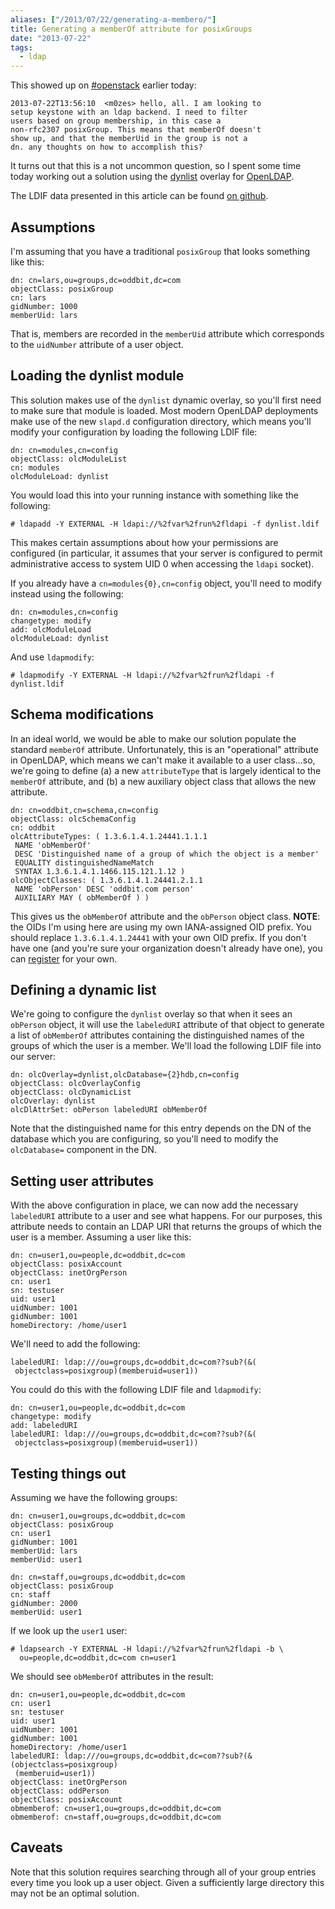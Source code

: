 ```yaml
---
aliases: ["/2013/07/22/generating-a-membero/"]
title: Generating a memberOf attribute for posixGroups
date: "2013-07-22"
tags:
  - ldap
---
```


This showed up on [#openstack][] earlier today:

    2013-07-22T13:56:10  <m0zes> hello, all. I am looking to
    setup keystone with an ldap backend. I need to filter
    users based on group membership, in this case a
    non-rfc2307 posixGroup. This means that memberOf doesn't
    show up, and that the memberUid in the group is not a
    dn. any thoughts on how to accomplish this?

It turns out that this is a not uncommon question, so I spent some
time today working out a solution using the [dynlist][] overlay for
[OpenLDAP][].

<!-- more -->

The LDIF data presented in this article can be found [on github][].

[on github]: https://github.com/larsks/blog-openldap-dynlist

Assumptions
-----------

I'm assuming that you have a traditional `posixGroup` that looks
something like this:

    dn: cn=lars,ou=groups,dc=oddbit,dc=com
    objectClass: posixGroup
    cn: lars
    gidNumber: 1000
    memberUid: lars

That is, members are recorded in the `memberUid` attribute which
corresponds to the `uidNumber` attribute of a user object.

Loading the dynlist module
--------------------------

This solution makes use of the `dynlist` dynamic overlay, so you'll
first need to make sure that module is loaded.  Most modern OpenLDAP
deployments make use of the new `slapd.d` configuration directory,
which means you'll modify your configuration by loading the following
LDIF file:

    dn: cn=modules,cn=config
    objectClass: olcModuleList
    cn: modules
    olcModuleLoad: dynlist

You would load this into your running instance with something like the
following:

    # ldapadd -Y EXTERNAL -H ldapi://%2fvar%2frun%2fldapi -f dynlist.ldif

This makes certain assumptions about how your permissions are
configured (in particular, it assumes that your server is configured
to permit administrative access to system UID 0 when accessing the
`ldapi` socket).

If you already have a `cn=modules{0},cn=config` object, you'll need to
modify instead using the following:

    dn: cn=modules,cn=config
    changetype: modify
    add: olcModuleLoad
    olcModuleLoad: dynlist

And use `ldapmodify`:

    # ldapmodify -Y EXTERNAL -H ldapi://%2fvar%2frun%2fldapi -f dynlist.ldif

Schema modifications
----------------------

In an ideal world, we would be able to make our solution populate the
standard `memberOf` attribute.  Unfortunately, this is an
"operational" attribute in OpenLDAP, which means we can't make it
available to a user class...so, we're going to define (a) a new
`attributeType` that is largely identical to the `memberOf` attribute,
and (b) a new auxiliary object class that allows the new attribute.

    dn: cn=oddbit,cn=schema,cn=config
    objectClass: olcSchemaConfig
    cn: oddbit
    olcAttributeTypes: ( 1.3.6.1.4.1.24441.1.1.1 
     NAME 'obMemberOf' 
     DESC 'Distinguished name of a group of which the object is a member' 
     EQUALITY distinguishedNameMatch 
     SYNTAX 1.3.6.1.4.1.1466.115.121.1.12 )
    olcObjectClasses: ( 1.3.6.1.4.1.24441.2.1.1 
     NAME 'obPerson' DESC 'oddbit.com person' 
     AUXILIARY MAY ( obMemberOf ) )

This gives us the `obMemberOf` attribute and the `obPerson` object
class.  **NOTE**: the OIDs I'm using here are using my own
IANA-assigned OID prefix.  You should replace `1.3.6.1.4.1.24441` with
your own OID prefix.  If you don't have one (and you're sure your
organization doesn't already have one), you can [register][] for your
own.

Defining a dynamic list
-----------------------

We're going to configure the `dynlist` overlay so that when it sees an
`obPerson` object, it will use the `labeledURI` attribute of that
object to generate a list of `obMemberOf` attributes containing the
distinguished names of the groups of which the user is a member.
We'll load the following LDIF file into our server:

    dn: olcOverlay=dynlist,olcDatabase={2}hdb,cn=config
    objectClass: olcOverlayConfig
    objectClass: olcDynamicList
    olcOverlay: dynlist
    olcDlAttrSet: obPerson labeledURI obMemberOf

Note that the distinguished name for this entry depends on the DN of
the database which you are configuring, so you'll need to modify the
`olcDatabase=` component in the DN.

Setting user attributes
-----------------------

With the above configuration in place, we can now add the necessary
`labeledURI` attribute to a user and see what happens.  For our
purposes, this attribute needs to contain an LDAP URI that returns the
groups of which the user is a member.  Assuming a user like this:

    dn: cn=user1,ou=people,dc=oddbit,dc=com
    objectClass: posixAccount
    objectClass: inetOrgPerson
    cn: user1
    sn: testuser
    uid: user1
    uidNumber: 1001
    gidNumber: 1001
    homeDirectory: /home/user1

We'll need to add the following:

    labeledURI: ldap:///ou=groups,dc=oddbit,dc=com??sub?(&(
     objectclass=posixgroup)(memberuid=user1))

You could do this with the following LDIF file and `ldapmodify`:

    dn: cn=user1,ou=people,dc=oddbit,dc=com
    changetype: modify
    add: labeledURI
    labeledURI: ldap:///ou=groups,dc=oddbit,dc=com??sub?(&(
     objectclass=posixgroup)(memberuid=user1))

Testing things out
------------------

Assuming we have the following groups:

    dn: cn=user1,ou=groups,dc=oddbit,dc=com
    objectClass: posixGroup
    cn: user1
    gidNumber: 1001
    memberUid: lars
    memberUid: user1

    dn: cn=staff,ou=groups,dc=oddbit,dc=com
    objectClass: posixGroup
    cn: staff
    gidNumber: 2000
    memberUid: user1

If we look up the `user1` user:

    # ldapsearch -Y EXTERNAL -H ldapi://%2fvar%2frun%2fldapi -b \
      ou=people,dc=oddbit,dc=com cn=user1

We should see `obMemberOf` attributes in the result:

    dn: cn=user1,ou=people,dc=oddbit,dc=com
    cn: user1
    sn: testuser
    uid: user1
    uidNumber: 1001
    gidNumber: 1001
    homeDirectory: /home/user1
    labeledURI: ldap:///ou=groups,dc=oddbit,dc=com??sub?(&(objectclass=posixgroup)
     (memberuid=user1))
    objectClass: inetOrgPerson
    objectClass: oddPerson
    objectClass: posixAccount
    obmemberof: cn=user1,ou=groups,dc=oddbit,dc=com
    obmemberof: cn=staff,ou=groups,dc=oddbit,dc=com

Caveats
-------

Note that this solution requires searching through all of your group
entries every time you look up a user object.  Given a sufficiently
large directory this may not be an optimal solution.

[openldap]: http://www.openldap.org/
[dynlist]: http://www.openldap.org/faq/data/cache/1209.html
[register]: http://pen.iana.org/pen/PenApplication.page
[#openstack]: https://wiki.openstack.org/wiki/IRC

